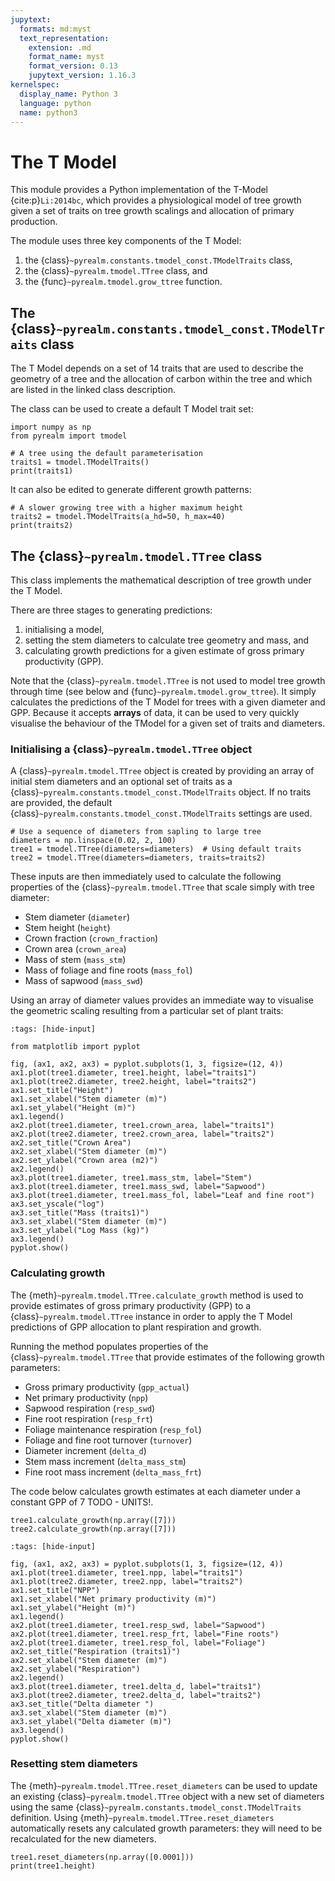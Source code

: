 ```yaml
---
jupytext:
  formats: md:myst
  text_representation:
    extension: .md
    format_name: myst
    format_version: 0.13
    jupytext_version: 1.16.3
kernelspec:
  display_name: Python 3
  language: python
  name: python3
---
```


# The T Model

This module provides a Python implementation of the T-Model {cite:p}`Li:2014bc`, which
provides a physiological model of tree growth given a set of traits on tree growth
scalings and allocation of primary production.

The module uses three key components of the T Model:

1. the {class}`~pyrealm.constants.tmodel_const.TModelTraits` class,
2. the {class}`~pyrealm.tmodel.TTree` class, and
3. the {func}`~pyrealm.tmodel.grow_ttree` function.

## The {class}`~pyrealm.constants.tmodel_const.TModelTraits` class

The T Model depends on a set of 14 traits that are used to describe the geometry of a
tree and the allocation of carbon within the tree and which are listed in the linked
class description.

The class can be used to create a default T Model trait set:

```{code-cell}
import numpy as np
from pyrealm import tmodel

# A tree using the default parameterisation
traits1 = tmodel.TModelTraits()
print(traits1)
```

It can also be edited to generate different growth patterns:

```{code-cell}
# A slower growing tree with a higher maximum height
traits2 = tmodel.TModelTraits(a_hd=50, h_max=40)
print(traits2)
```

## The {class}`~pyrealm.tmodel.TTree` class

This class implements the mathematical description of tree growth under the T Model.

There are three stages to generating predictions:

1. initialising a model,
2. setting the stem diameters to calculate tree geometry and mass, and
3. calculating growth predictions for a given estimate of gross primary productivity (GPP).

Note that the {class}`~pyrealm.tmodel.TTree` is not used to model tree growth through
time (see below and {func}`~pyrealm.tmodel.grow_ttree`). It simply calculates the
predictions of the T Model for trees with a given diameter and GPP. Because  it accepts
**arrays** of data, it can be used to very quickly visualise the behaviour of the TModel
for a given set of traits and diameters.

### Initialising a {class}`~pyrealm.tmodel.TTree` object

A {class}`~pyrealm.tmodel.TTree` object is created by providing an array of initial stem
diameters and an optional set of traits as a
{class}`~pyrealm.constants.tmodel_const.TModelTraits` object. If no traits are provided,
the default {class}`~pyrealm.constants.tmodel_const.TModelTraits` settings are used.

```{code-cell}
# Use a sequence of diameters from sapling to large tree
diameters = np.linspace(0.02, 2, 100)
tree1 = tmodel.TTree(diameters=diameters)  # Using default traits
tree2 = tmodel.TTree(diameters=diameters, traits=traits2)
```

These inputs are then immediately used to calculate the following properties of the
{class}`~pyrealm.tmodel.TTree` that scale simply with tree diameter:

* Stem diameter (`diameter`)
* Stem height (`height`)
* Crown fraction (`crown_fraction`)
* Crown area (`crown_area`)
* Mass of stem (`mass_stm`)
* Mass of foliage and fine roots (`mass_fol`)
* Mass of sapwood (`mass_swd`)

Using an array of diameter values provides an immediate way to visualise the geometric
scaling resulting from a particular set of plant traits:

```{code-cell}
:tags: [hide-input]

from matplotlib import pyplot

fig, (ax1, ax2, ax3) = pyplot.subplots(1, 3, figsize=(12, 4))
ax1.plot(tree1.diameter, tree1.height, label="traits1")
ax1.plot(tree2.diameter, tree2.height, label="traits2")
ax1.set_title("Height")
ax1.set_xlabel("Stem diameter (m)")
ax1.set_ylabel("Height (m)")
ax1.legend()
ax2.plot(tree1.diameter, tree1.crown_area, label="traits1")
ax2.plot(tree2.diameter, tree2.crown_area, label="traits2")
ax2.set_title("Crown Area")
ax2.set_xlabel("Stem diameter (m)")
ax2.set_ylabel("Crown area (m2)")
ax2.legend()
ax3.plot(tree1.diameter, tree1.mass_stm, label="Stem")
ax3.plot(tree1.diameter, tree1.mass_swd, label="Sapwood")
ax3.plot(tree1.diameter, tree1.mass_fol, label="Leaf and fine root")
ax3.set_yscale("log")
ax3.set_title("Mass (traits1)")
ax3.set_xlabel("Stem diameter (m)")
ax3.set_ylabel("Log Mass (kg)")
ax3.legend()
pyplot.show()
```

### Calculating growth

The {meth}`~pyrealm.tmodel.TTree.calculate_growth` method is used to provide estimates
of gross primary productivity (GPP) to a {class}`~pyrealm.tmodel.TTree` instance in
order to apply the T Model predictions of GPP allocation to plant respiration and
growth.

Running the method populates properties of the {class}`~pyrealm.tmodel.TTree` that
provide estimates of the following growth parameters:

* Gross primary productivity (`gpp_actual`)
* Net primary productivity (`npp`)
* Sapwood respiration (`resp_swd`)
* Fine root respiration (`resp_frt`)
* Foliage maintenance respiration (`resp_fol`)
* Foliage and fine root turnover (`turnover`)
* Diameter increment (`delta_d`)
* Stem mass increment (`delta_mass_stm`)
* Fine root mass increment (`delta_mass_frt`)

The code below calculates growth estimates at each diameter under a constant GPP of 7
TODO - UNITS!.

```{code-cell}
tree1.calculate_growth(np.array([7]))
tree2.calculate_growth(np.array([7]))
```

```{code-cell}
:tags: [hide-input]

fig, (ax1, ax2, ax3) = pyplot.subplots(1, 3, figsize=(12, 4))
ax1.plot(tree1.diameter, tree1.npp, label="traits1")
ax1.plot(tree2.diameter, tree2.npp, label="traits2")
ax1.set_title("NPP")
ax1.set_xlabel("Net primary productivity (m)")
ax1.set_ylabel("Height (m)")
ax1.legend()
ax2.plot(tree1.diameter, tree1.resp_swd, label="Sapwood")
ax2.plot(tree1.diameter, tree1.resp_frt, label="Fine roots")
ax2.plot(tree1.diameter, tree1.resp_fol, label="Foliage")
ax2.set_title("Respiration (traits1)")
ax2.set_xlabel("Stem diameter (m)")
ax2.set_ylabel("Respiration")
ax2.legend()
ax3.plot(tree1.diameter, tree1.delta_d, label="traits1")
ax3.plot(tree2.diameter, tree2.delta_d, label="traits2")
ax3.set_title("Delta diameter ")
ax3.set_xlabel("Stem diameter (m)")
ax3.set_ylabel("Delta diameter (m)")
ax3.legend()
pyplot.show()
```

### Resetting stem diameters

The {meth}`~pyrealm.tmodel.TTree.reset_diameters` can be used to update an existing
{class}`~pyrealm.tmodel.TTree` object with a new set of diameters using the same
{class}`~pyrealm.constants.tmodel_const.TModelTraits` definition. Using
{meth}`~pyrealm.tmodel.TTree.reset_diameters` automatically resets any calculated growth
parameters: they will need to be recalculated for the new diameters.

```{code-cell}
tree1.reset_diameters(np.array([0.0001]))
print(tree1.height)
```

<!--
## The {func}`~pyrealm.tmodel.grow_ttree` function

The  {class}`~pyrealm.tmodel.TTree` class implements the calculation of the T Model
given diameter and GPP data. Using this calculate a time series just involves:

* Setting the diameter ({meth}`~pyrealm.tmodel.TTree.set_diameter`),
* calculating the annual growth ({meth}`~pyrealm.tmodel.TTree.calculate_growth`),
* adding the calculated {py:attr}`~pyrealm.tmodel.TTree.delta_d` to the current diameter
  and repeating.

This iteration is the main part of the {func}`~pyrealm.tmodel.grow_ttree`. The user
needs to provide initial stem diameters and then a time series of GPP values. The
function will return a `numpy` array containing any property of the
{class}`~pyrealm.tmodel.TTree` requested in the `outvars` argument of
{py:func}`~pyrealm.tmodel.grow_ttree`.

```{code-cell} ipython3
# Default traits
traits = tmodel.TModelTraits()
# A 1d array of 4 starting stem diameters
diams =  np.array([0.1, 0.3, 0.6, 0.9])
# An 2d array of GPP values for each stem for 100 years
gpp = np.array([[7] * 4] * 100)
# Run the simulation
years = np.arange(100)
values = tmodel.grow_ttree(gpp, diams, time_axis=0, traits=traits)
```

```{code-cell} ipython3
:tags: [hide-input]

fig, (ax1, ax2) = pyplot.subplots(1, 2, figsize=(10, 4))
ax1.plot(years, values[:, 0, 0], label='stem 0')
ax1.plot(years, values[:, 1, 0], label='stem 1')
ax1.plot(years, values[:, 2, 0], label='stem 2')
ax1.plot(years, values[:, 3, 0], label='stem 3')
ax1.set_title('Stem diameter')
ax1.set_xlabel('Years')
ax1.set_ylabel('Stem diameter (m)')
ax1.legend()
ax2.plot(years, values[:, 0, 1], label='stem 0')
ax2.plot(years, values[:, 1, 1], label='stem 1')
ax2.plot(years, values[:, 2, 1], label='stem 2')
ax2.plot(years, values[:, 3, 1], label='stem 3')
ax2.set_title('Height')
ax2.set_xlabel('Years')
ax2.set_ylabel('Height (m)')
ax2.legend()
pyplot.show()
``` -->
